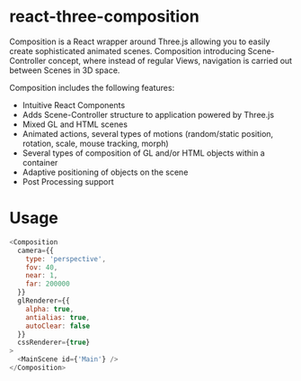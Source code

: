 # react-three-composition
Composition is a React wrapper around Three.js allowing you to easily create sophisticated animated scenes.
Composition introducing Scene-Controller concept, where instead of regular Views, navigation is carried out between Scenes in 3D space.

Composition includes the following features:
- Intuitive React Components
- Adds Scene-Controller structure to application powered by Three.js
- Mixed GL and HTML scenes
- Animated actions, several types of motions (random/static position, rotation, scale, mouse tracking, morph)
- Several types of composition of GL and/or HTML objects within a container
- Adaptive positioning of objects on the scene
- Post Processing support

# Usage

```javascript
<Composition
  camera={{
    type: 'perspective',
    fov: 40,
    near: 1,
    far: 200000
  }}
  glRenderer={{
    alpha: true,
    antialias: true,
    autoClear: false
  }}
  cssRenderer={true}
>
  <MainScene id={'Main'} />
</Composition>
```
